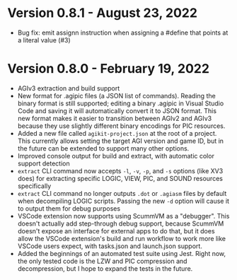 # Version 0.8.1 - August 23, 2022

- Bug fix: emit assignn instruction when assigning a #define that points at a literal value (#3)

# Version 0.8.0 - February 19, 2022

- AGIv3 extraction and build support
- New format for .agipic files (a JSON list of commands). Reading the binary format is still supported; editing a
  binary .agipic in Visual Studio Code and saving it will automatically convert it to JSON format. This new format
  makes it easier to transition between AGIv2 and AGIv3 because they use slightly different binary encodings for PIC
  resources.
- Added a new file called `agikit-project.json` at the root of a project. This currently allows setting the target
  AGI version and game ID, but in the future can be extended to support many other options.
- Improved console output for build and extract, with automatic color support detection
- `extract` CLI command now accepts `-l`, `-v`, `-p`, and `-s` options (like XV3 does) for extracting specific
  LOGIC, VIEW, PIC, and SOUND resources specifically
- `extract` CLI command no longer outputs `.dot` or `.agiasm` files by default when decompiling LOGIC scripts. Passing
  the new `-d` option will cause it to output them for debug purposes
- VSCode extension now supports using ScummVM as a "debugger". This doesn't actually add step-through debug support,
  because ScummVM doesn't expose an interface for external apps to do that, but it does allow the VSCode extension's
  build and run workflow to work more like VSCode users expect, with tasks.json and launch.json support.
- Added the beginnings of an automated test suite using Jest. Right now, the only tested code is the LZW and PIC
  compression and decompression, but I hope to expand the tests in the future.
